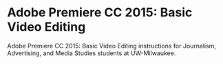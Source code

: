 # Adobe Premiere CC 2015: Basic Video Editing

Adobe Premiere CC 2015: Basic Video Editing instructions for Journalism, Advertising, and Media Studies students at UW-Milwaukee.

